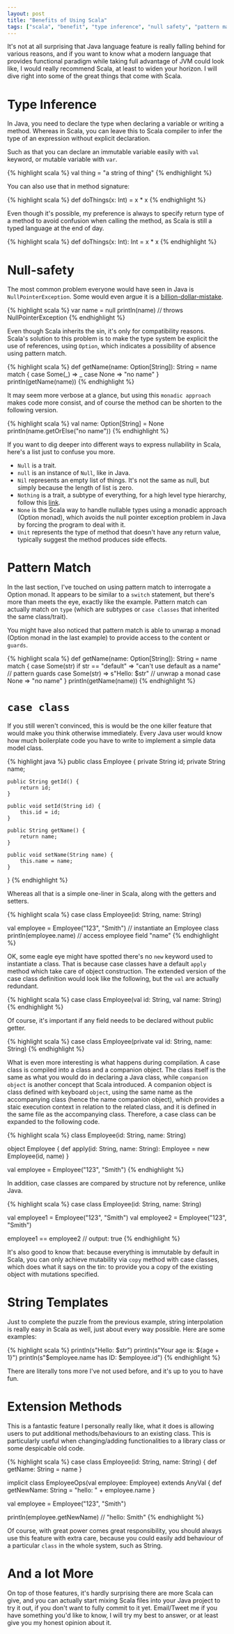```yaml
---
layout: post
title: "Benefits of Using Scala"
tags: ["scala", "benefit", "type inference", "null safety", "pattern match", "case class", "string template", "extension method"]
---
```


<div class="message">
It's not at all surprising that Java language feature is really falling behind for various reasons, and if you want to know what a modern language that provides functional paradigm while taking full advantage of JVM could look like, I would really recommend Scala, at least to widen your horizon. I will dive right into some of the great things that come with Scala.
</div>


# Type Inference

In Java, you need to declare the type when declaring a variable or writing a method. Whereas in Scala, you can leave this to Scala compiler to infer the type of an expression without explicit declaration.

Such as that you can declare an immutable variable easily with `val` keyword, or mutable variable with `var`.

{% highlight scala %}
val thing = "a string of thing"
{% endhighlight %}

You can also use that in method signature:

{% highlight scala %}
def doThings(x: Int) = x * x
{% endhighlight %}

Even though it's possible, my preference is always to specify return type of a method to avoid confusion when calling the method, as Scala is still a typed language at the end of day.

{% highlight scala %}
def doThings(x: Int): Int = x * x
{% endhighlight %}

# Null-safety

The most common problem everyone would have seen in Java is `NullPointerException`. Some would even argue it is a [billion-dollar-mistake](https://en.wikipedia.org/wiki/Tony_Hoare).

{% highlight scala %}
var name = null
println(name) // throws NullPointerException
{% endhighlight %}

Even though Scala inherits the sin, it's only for compatibility reasons. Scala's solution to this problem is to make the type system be explicit the use of references, using `Option`, which indicates a possibility of absence using pattern match.

{% highlight scala %}
def getName(name: Option[String]): String =
    name match {
      case Some(_) => _
      case None => "no name"
    }
println(getName(name))
{% endhighlight %}

It may seem more verbose at a glance, but using this `monadic approach` makes code more consist, and of course the method can be shorten to the following version.

{% highlight scala %}
val name: Option[String] = None
println(name.getOrElse("no name"))
{% endhighlight %}

If you want to dig deeper into different ways to express nullability in Scala, here's a list just to confuse you more.

- `Null` is a trait.
- `null` is an instance of `Null`, like in Java.
- `Nil` represents an empty list of things. It's not the same as null, but simply because the length of list is zero.
- `Nothing` is a trait, a subtype of everything, for a high level type hierarchy, follow this [link](https://docs.scala-lang.org/tour/unified-types.html).
- `None` is the Scala way to handle nullable types using a monadic approach (Option monad), which avoids the null pointer exception problem in Java by forcing the program to deal with it.
- `Unit` represents the type of method that doesn't have any return value, typically suggest the method produces side effects.

# Pattern Match

In the last section, I've touched on using pattern match to interrogate a Option monad. It appears to be similar to a `switch` statement, but there's more than meets the eye, exactly like the example. Pattern match can actually match on `type` (which are subtypes or `case classes` that inherited the same class/trait).

You might have also noticed that pattern match is able to unwrap a monad (Option monad in the last example) to provide access to the content or `guards`.

{% highlight scala %}
def getName(name: Option[String]): String =
    name match {
      case Some(str) if str == "default" => "can't use default as a name" // pattern guards
      case Some(str) => s"Hello: $str" // unwrap a monad
      case None => "no name"
    }
println(getName(name))
{% endhighlight %}

# `case class`

If you still weren't convinced, this is would be the one killer feature that would make you think otherwise immediately. Every Java user would know how much boilerplate code you have to write to implement a simple data model class.

{% highlight java %}
public class Employee {
    private String id;
    private String name;

    public String getId() {
        return id;
    }

    public void setId(String id) {
        this.id = id;
    }

    public String getName() {
        return name;
    }

    public void setName(String name) {
        this.name = name;
    }
}
{% endhighlight %}

Whereas all that is a simple one-liner in Scala, along with the getters and setters.

{% highlight scala %}
case class Employee(id: String, name: String)

val employee = Employee("123", "Smith") // instantiate an Employee class
println(employee.name) // access employee field "name"
{% endhighlight %}

OK, some eagle eye might have spotted there's no `new` keyword used to instantiate a class. That is because case classes have a default `apply` method which take care of object construction. The extended version of the case class definition would look like the following, but the `val` are actually redundant.

{% highlight scala %}
case class Employee(val id: String, val name: String)
{% endhighlight %}

Of course, it's important if any field needs to be declared without public getter.

{% highlight scala %}
case class Employee(private val id: String, name: String)
{% endhighlight %}

What is even more interesting is what happens during compilation. A case class is compiled into a class and a companion object. The class itself is the same as what you would do in declaring a Java class, while `companion object` is another concept that Scala introduced. A companion object is class defined with keyboard `object`, using the same name as the accompanying class (hence the name companion object), which provides a staic execution context in relation to the related class, and it is defined in the same file as the accompanying class. Therefore, a case class can be expanded to the following code.

{% highlight scala %}
class Employee(id: String, name: String)

object Employee {
  def apply(id: String, name: String): Employee = new Employee(id, name)
}

val employee = Employee("123", "Smith")
{% endhighlight %}

In addition, case classes are compared by structure not by reference, unlike Java.

{% highlight scala %}
case class Employee(id: String, name: String)

val employee1 = Employee("123", "Smith")
val employee2 = Employee("123", "Smith")

employee1 == employee2 // output: true
{% endhighlight %}

It's also good to know that: because everything is immutable by default in Scala, you can only achieve mutability via `copy` method with case classes, which does what it says on the tin: to provide you a copy of the existing object with mutations specified.

# String Templates

Just to complete the puzzle from the previous example, string interpolation is really easy in Scala as well, just about every way possible. Here are some examples:

{% highlight scala %}
println(s"Hello: $str")
println(s"Your age is: ${age + 1}")
println(s"$employee.name has ID: $employee.id")
{% endhighlight %}

There are literally tons more I've not used before, and it's up to you to have fun.

# Extension Methods

This is a fantastic feature I personally really like, what it does is allowing users to put additional methods/behaviours to an existing class. This is particularly useful when changing/adding functionalities to a library class or some despicable old code.

{% highlight scala %}
case class Employee(id: String, name: String) {
  def getName: String = name
}

implicit class EmployeeOps(val employee: Employee) extends AnyVal {
  def getNewName: String = "hello: " + employee.name
}

val employee = Employee("123", "Smith")

println(employee.getNewName) // "hello: Smith"
{% endhighlight %}

Of course, with great power comes great responsibility, you should always use this feature with extra care, because you could easily add behaviour of a particular `class` in the whole system, such as String.

# And a lot More

On top of those features, it's hardly surprising there are more Scala can give, and you can actually start mixing Scala files into your Java project to try it out, if you don't want to fully commit to it yet. Email/Tweet me if you have something you'd like to know, I will try my best to answer, or at least give you my honest opinion about it.